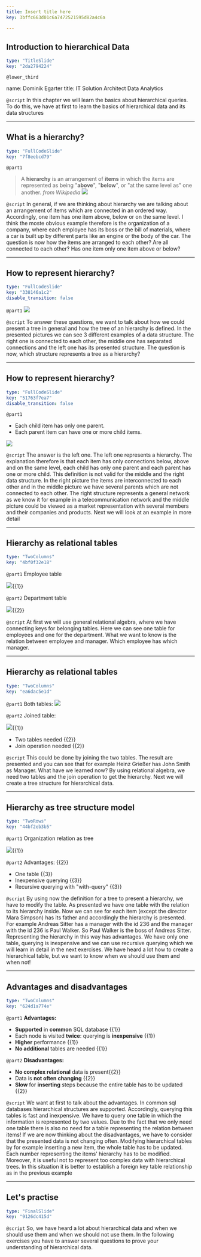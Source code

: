 ```yaml
---
title: Insert title here
key: 3bffc663d01c6a7472521595d82a4c6a

---
```

## Introduction to hierarchical Data

```yaml
type: "TitleSlide"
key: "2da2794224"
```

`@lower_third`

name: Dominik Egarter
title: IT Solution Architect Data Analytics


`@script`
In this chapter we will learn the basics about hierarchical queries. To do this, we have at first to learn the basics of hierarchical data and its data structures


---
## What is a hierarchy?

```yaml
type: "FullCodeSlide"
key: "7f8eebcd79"
```

`@part1`
> A **hierarchy** is an arrangement of **items**  in which the items are represented as being "**above**", "**below**", or "at the same level as" one another.
_from Wikipedia_
![](https://assets.datacamp.com/production/repositories/4213/datasets/bb9182cfc37b4d0abc3290a77b91330a7ef9af91/hierarchyGeneral.jpg)


`@script`
In general, if we are thinking about hierarchy we are talking about an arrangement of items which are connected in an ordered way. Accordingly, one item has one item above, below or on the same level. I think the moste obvious example therefore is the organization of a company, where each employee has its boss or the bill of materials, where a car is built up by different parts like an engine or the body of the car. The question is now how the items are arranged to each other? Are all connected to each other? Has one item only one item above or below?


---
## How to represent hierarchy?

```yaml
type: "FullCodeSlide"
key: "338146a1c2"
disable_transition: false
```

`@part1`
![](https://assets.datacamp.com/production/repositories/4213/datasets/64b5ed02c0f1ff079c3d1779faaa6d13c4bfeec7/differentStructures.png)


`@script`
To answer these questions, we want to talk about how we could present a tree in general and how the tree of an hierarchy is defined. In the presented pictures we can see 3 different examples of a data structure. The right one is connected to each other, the middle one has separated connections and the left one has its presented structure. The question is now, which structure represents a tree as a hierarchy?


---
## How to represent hierarchy?

```yaml
type: "FullCodeSlide"
key: "51763f7ea7"
disable_transition: false
```

`@part1`
- Each child item has only one parent.
- Each parent item can have one or more child items.

![](https://assets.datacamp.com/production/repositories/4213/datasets/36906347a2c4fb68d4de6c053410229d3d4924d0/compareStructure.png)


`@script`
The answer is the left one. The left one represents a hierarchy. The explanation therefore is that each item has only connections below, above and on the same level, each child has only one parent and each parent has one or more child. This definition is not valid for the middle and the right data structure. In the right picture the items are interconnected to each other and in the middle picture we have several parents which are not connected to each other. The right structure represents a general network as we know it for example in a telecommunication network and the middle picture could be viewed as a market representation with several members and their companies and products. Next we will look at an example in more detail


---
## Hierarchy as relational tables

```yaml
type: "TwoColumns"
key: "4bf0f32e18"
```

`@part1`
Employee table

![](https://assets.datacamp.com/production/repositories/4213/datasets/b8c369a806c13036da9c809096bc7181318dd922/empTable.png){{1}}


`@part2`
Department table

![](https://assets.datacamp.com/production/repositories/4213/datasets/b383c725088326df4608f452a830ade169bee292/DeptTable.png){{2}}


`@script`
At first we will use general relational algebra, where we have connecting keys for belonging tables. Here we can see one table for employees and one for the department. What we want to know is the relation between employee and manager. Which employee has which manager.


---
## Hierarchy as relational tables

```yaml
type: "TwoColumns"
key: "ea6dac5e1d"
```

`@part1`
Both tables:
![](https://assets.datacamp.com/production/repositories/4213/datasets/fe7ad8a90849dcaf42cc37b90dd0283b447cba2c/empDepTable.png)


`@part2`
Joined table:

![](https://assets.datacamp.com/production/repositories/4213/datasets/3fb97f690c130f38c1d43ead69f1585b283d9827/joinedDataOrg.png){{1}}

- Two tables needed {{2}}
- Join operation needed {{2}}


`@script`
This could be done by joining the two tables. The result are presented and you can see that for example Heinz Grießer has John Smith as Manager. What have we learned now? By using relational algebra, we need two tables and the join operation to get the hierarchy. Next we will create a tree structure for hierarchical data.


---
## Hierarchy as tree structure model

```yaml
type: "TwoRows"
key: "44bf2eb3b5"
```

`@part1`
Organization relation as tree

![](https://assets.datacamp.com/production/repositories/4213/datasets/f51ce7c6f4f91e82eaf38c420d405a40a1445d07/empAsTree.png){{1}}


`@part2`
Advantages: {{2}}

- One table {{3}}
- Inexpensive querying {{3}}
- Recursive querying with "with-query" {{3}}


`@script`
By using now the definition for a tree to present a hierarchy, we have to modify the table. As presented we have one table with the relation to its hierarchy inside. Now we can see for each item (except the director Mara Simpson) has its father and accordingly the hierarchy is presented. For example Andreas Sitter has a manager with the id 236 and the manager with the id 236 is Paul Walker. So Paul Walker is the boss of Andreas Sitter. Representing the hierarchy in this way has advantages. We have only one table, querying is inexpensive and we can use recursive querying which we will learn in detail in the next exercises.
We have heard a lot how to create a hierarchical table, but we want to know when we should use them and when not!


---
## Advantages and disadvantages

```yaml
type: "TwoColumns"
key: "624d1a774e"
```

`@part1`
**Advantages:**
- **Supported** in **common** SQL database {{1}}
- Each node is visited **twice**: querying is **inexpensive** {{1}}
- **Higher** performance {{1}}
- **No additional** tables are needed {{1}}


`@part2`
**Disadvantages:**

- **No complex relational** data is present{{2}}
- Data is **not often changing** {{2}}
- **Slow** for **inserting** steps because the entire table has to be updated {{2}}


`@script`
We want at first to talk about the advantages. In common sql databases hierarchical structures are supported. Accordingly, querying this tables is fast and inexpensive. We have to query one table in which the information is represented by two values. Due to the fact that we only need one table there is also no need for a table representing the relation between items! If we are now thinking about the disadvantages, we have to consider that the presented data is not changing often. Modifying hierarchical tables by for example inserting a new item, the whole table has to be updated. Each number representing the items' hierarchy has to be modified. Moreover, it is useful not to represent too complex data with hierarchical trees. In this situation it is better to establish a foreign key table relationship as in the previous example


---
## Let's practise

```yaml
type: "FinalSlide"
key: "9126dc415d"
```

`@script`
So, we have heard a lot about hierarchical data and when we should use them and when we should not use them. In the following exercises you have to answer several questions to prove your understanding of hierarchical data.

